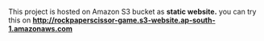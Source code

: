 This project is hosted on Amazon S3 bucket as **static website.**
you can try this on **http://rockpaperscissor-game.s3-website.ap-south-1.amazonaws.com**
